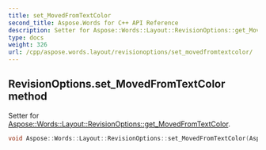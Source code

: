 ```yaml
---
title: set_MovedFromTextColor
second_title: Aspose.Words for C++ API Reference
description: Setter for Aspose::Words::Layout::RevisionOptions::get_MovedFromTextColor. 
type: docs
weight: 326
url: /cpp/aspose.words.layout/revisionoptions/set_movedfromtextcolor/
---
```

## RevisionOptions.set_MovedFromTextColor method


Setter for [Aspose::Words::Layout::RevisionOptions::get_MovedFromTextColor](../get_movedfromtextcolor/).

```cpp
void Aspose::Words::Layout::RevisionOptions::set_MovedFromTextColor(Aspose::Words::Layout::RevisionColor value)
```

